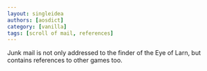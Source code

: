 ```yaml
---
layout: singleidea
authors: [aosdict]
category: [vanilla]
tags: [scroll of mail, references]
---
```

Junk mail is not only addressed to the finder of the Eye of Larn, but contains references to other games too.
